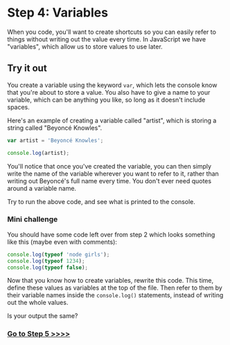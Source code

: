# Step 4: Variables

When you code, you'll want to create shortcuts so you can easily refer to things without writing out the value every time. In JavaScript we have "variables", which allow us to store values to use later.

## Try it out

You create a variable using the keyword `var`, which lets the console know that you're about to store a value. You also have to give a name to your variable, which can be anything you like, so long as it doesn't include spaces.

Here's an example of creating a variable called "artist", which is storing a string called "Beyoncé Knowles".

```js
var artist = 'Beyoncé Knowles';

console.log(artist);
```

You'll notice that once you've created the variable, you can then simply write the name of the variable wherever you want to refer to it, rather than writing out Beyoncé's full name every time. You don't ever need quotes around a variable name.

Try to run the above code, and see what is printed to the console.

### Mini challenge

You should have some code left over from step 2 which looks something like this (maybe even with comments):

```js
console.log(typeof 'node girls');
console.log(typeof 1234);
console.log(typeof false);
```

Now that you know how to create variables, rewrite this code. This time, define these values as variables at the top of the file. Then refer to them by their variable names inside the `console.log()` statements, instead of writing out the whole values.

Is your output the same?

### [Go to Step 5 >>>>](https://github.com/node-girls/beginners-javascript/blob/master/step05.md)

